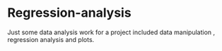 # Regression-analysis
Just some data analysis work for a project included data manipulation , regression analysis and plots.

